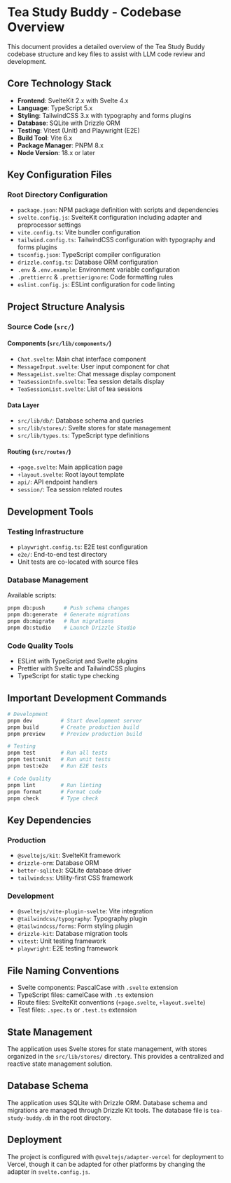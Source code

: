# Tea Study Buddy - Codebase Overview

This document provides a detailed overview of the Tea Study Buddy codebase structure and key files to assist with LLM code review and development.

## Core Technology Stack

- **Frontend**: SvelteKit 2.x with Svelte 4.x
- **Language**: TypeScript 5.x
- **Styling**: TailwindCSS 3.x with typography and forms plugins
- **Database**: SQLite with Drizzle ORM
- **Testing**: Vitest (Unit) and Playwright (E2E)
- **Build Tool**: Vite 6.x
- **Package Manager**: PNPM 8.x
- **Node Version**: 18.x or later

## Key Configuration Files

### Root Directory Configuration

- `package.json`: NPM package definition with scripts and dependencies
- `svelte.config.js`: SvelteKit configuration including adapter and preprocessor settings
- `vite.config.ts`: Vite bundler configuration
- `tailwind.config.ts`: TailwindCSS configuration with typography and forms plugins
- `tsconfig.json`: TypeScript compiler configuration
- `drizzle.config.ts`: Database ORM configuration
- `.env` & `.env.example`: Environment variable configuration
- `.prettierrc` & `.prettierignore`: Code formatting rules
- `eslint.config.js`: ESLint configuration for code linting

## Project Structure Analysis

### Source Code (`src/`)

#### Components (`src/lib/components/`)
- `Chat.svelte`: Main chat interface component
- `MessageInput.svelte`: User input component for chat
- `MessageList.svelte`: Chat message display component
- `TeaSessionInfo.svelte`: Tea session details display
- `TeaSessionList.svelte`: List of tea sessions

#### Data Layer
- `src/lib/db/`: Database schema and queries
- `src/lib/stores/`: Svelte stores for state management
- `src/lib/types.ts`: TypeScript type definitions

#### Routing (`src/routes/`)
- `+page.svelte`: Main application page
- `+layout.svelte`: Root layout template
- `api/`: API endpoint handlers
- `session/`: Tea session related routes

## Development Tools

### Testing Infrastructure
- `playwright.config.ts`: E2E test configuration
- `e2e/`: End-to-end test directory
- Unit tests are co-located with source files

### Database Management
Available scripts:
```bash
pnpm db:push      # Push schema changes
pnpm db:generate  # Generate migrations
pnpm db:migrate   # Run migrations
pnpm db:studio    # Launch Drizzle Studio
```

### Code Quality Tools
- ESLint with TypeScript and Svelte plugins
- Prettier with Svelte and TailwindCSS plugins
- TypeScript for static type checking

## Important Development Commands

```bash
# Development
pnpm dev         # Start development server
pnpm build       # Create production build
pnpm preview     # Preview production build

# Testing
pnpm test        # Run all tests
pnpm test:unit   # Run unit tests
pnpm test:e2e    # Run E2E tests

# Code Quality
pnpm lint        # Run linting
pnpm format      # Format code
pnpm check       # Type check
```

## Key Dependencies

### Production
- `@sveltejs/kit`: SvelteKit framework
- `drizzle-orm`: Database ORM
- `better-sqlite3`: SQLite database driver
- `tailwindcss`: Utility-first CSS framework

### Development
- `@sveltejs/vite-plugin-svelte`: Vite integration
- `@tailwindcss/typography`: Typography plugin
- `@tailwindcss/forms`: Form styling plugin
- `drizzle-kit`: Database migration tools
- `vitest`: Unit testing framework
- `playwright`: E2E testing framework

## File Naming Conventions

- Svelte components: PascalCase with `.svelte` extension
- TypeScript files: camelCase with `.ts` extension
- Route files: SvelteKit conventions (`+page.svelte`, `+layout.svelte`)
- Test files: `.spec.ts` or `.test.ts` extension

## State Management

The application uses Svelte stores for state management, with stores organized in the `src/lib/stores/` directory. This provides a centralized and reactive state management solution.

## Database Schema

The application uses SQLite with Drizzle ORM. Database schema and migrations are managed through Drizzle Kit tools. The database file is `tea-study-buddy.db` in the root directory.

## Deployment

The project is configured with `@sveltejs/adapter-vercel` for deployment to Vercel, though it can be adapted for other platforms by changing the adapter in `svelte.config.js`.
